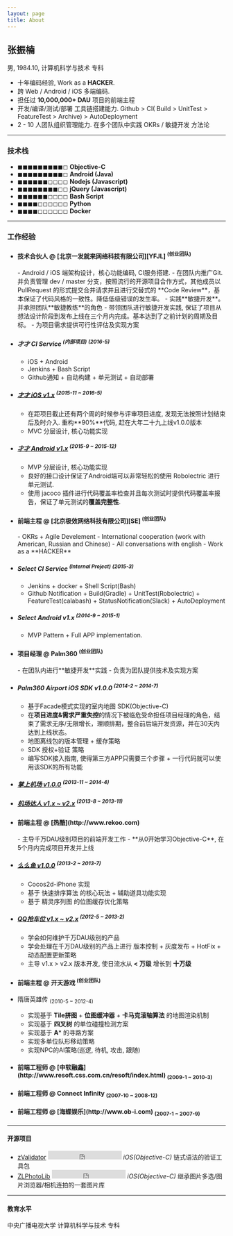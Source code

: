 ```yaml
---
layout: page
title: About
---
```


## 张振楠  ##
男, 1984.10, 计算机科学与技术 专科

- 十年编码经验, Work as a **HACKER**. 
- 跨 Web / Android / iOS 多端编码.
- 担任过 **10,000,000+ DAU** 项目的前端主程
- 开发/编译/测试/部署 工具链搭建能力. Github > CI( Build > UnitTest > FeatureTest > Archive) > AutoDeployment
- 2 - 10 人团队组织管理能力. 在多个团队中实践 OKRs / 敏捷开发 方法论

--- 
### 技术栈 ###
- ◼◼◼◼◼◼◼◼︎◼◻︎ **Objective-C**
- ◼◼◼◼◼◼◼◼︎◼︎◻ **Android (Java)**
- ◼◼◼◼◼◼◻◻◻︎◻ **Nodejs (Javascript)**
- ◼◼◼◼◼◼◼◼︎◻︎◻ **jQuery (Javascript)**
- ◼◼◼◼◼◼◻◻◻︎◻ **Bash Script**
- ◼◼◼◼◻◻◻◻◻︎◻ **Python**
- ◼◼◼◼◻◻◻◻◻︎◻ **Docker**

---
### 工作经验 ###

- <h4> 技术合伙人 @ [北京一发就来网络科技有限公司][YFJL] <sup>(创业团队)</sup> </h4>
    - Android / iOS 端架构设计，核心功能编码, CI服务搭建.
    - 在团队内推广Git. 并负责管理 dev / master 分支，按照流行的开源项目合作方式，其他成员以 PullRequest 的形式提交合并请求并且进行交替式的 **Code Review**，基本保证了代码风格的一致性。降低低级错误的发生率。
    - 实践**敏捷开发**。并承担团队**敏捷教练**的角色
    - 带领团队进行敏捷开发实践, 保证了项目从想法设计阶段到发布上线在三个月内完成。基本达到了之前计划的周期及目标。
    - 为项目需求提供可行性评估及实现方案

> 
- ##### 才才 CI Service <sup>(内部项目)</sup> <sup>(2016-5)</sup>
    - iOS + Android
    - Jenkins + Bash Script
    - Github通知 + 自动构建 + 单元测试 + 自动部署

>
- ##### [才才 iOS v1.x](http://baiduwo.com) <sup>(2015-11 ~ 2016-5)</sup>
    - 在距项目截止还有两个周的时候参与评审项目进度, 发现无法按照计划结束后及时介入. 重构**90%**代码, 赶在大年二十九上线v1.0.0版本
    - MVC 分层设计, 核心功能实现

>
- ##### [才才 Android v1.x](http://baiduwo.com) <sup>(2015-9 ~ 2015-12)</sup>
    - MVP 分层设计, 核心功能实现
    - 良好的接口设计保证了Android端可以非常轻松的使用 Robolectric 进行单元测试. 
    - 使用 jacoco 插件进行代码覆盖率检查并且每次测试时提供代码覆盖率报告，保证了单元测试的**覆盖完整性**.


- <h4> 前端主程 @ [北京极效网络科技有限公司][SE] <sup>(创业团队)</sup> </h4>
    - OKRs + Agile Develement
    - International cooperation (work with American, Russian and Chinese)
    - All conversations with english
    - Work as a **HACKER**

>
- ##### Select CI Service <sup>(Internal Project)</sup> <sup>(2015-3)</sup>
    - Jenkins + docker + Shell Script(Bash) 
    - Github Notification + Build(Gradle) + UnitTest(Robolectric) + FeatureTest(calabash) + StatusNotification(Slack) + AutoDeployment

>
- ##### Select Android v1.x <sup>(2014-9 ~ 2015-1)</sup>
    - MVP Pattern + Full APP implementation.

- <h4> 项目经理 @ Palm360 <sup>(创业团队)</sup> </h4>
    - 在团队内进行**敏捷开发**实践
    - 负责为团队提供技术及实现方案

>
- ##### Palm360 Airport iOS SDK v1.0.0 <sup>(2014-2 ~ 2014-7)</sup>
    - 基于Facade模式实现的室内地图 SDK(Objective-C)
    - 在**项目进度&需求严重失控**的情况下被临危受命担任项目经理的角色，结束了需求无序/无限增长，理顺排期，整合前后端开发资源，并在30天内达到上线状态。
    - 地图离线包的版本管理 + 缓存策略
    - SDK 授权+验证 策略
    - 编写SDK接入指南, 使得第三方APP只需要三个步骤 + 一行代码就可以使用该SDK的所有功能

>
- ##### [掌上机场 v1.0.0](https://itunes.apple.com/cn/app/zhang-shang-ji-chang/id768743884?mt=8) <sup>(2013-11 ~ 2014-4)</sup>

>
- ##### [机场达人 v1.x ~ v2.x](https://itunes.apple.com/cn/app/zhang-shang-ji-chang/id768743884?mt=8) <sup>(2013-8 ~ 2013-11)</sup>

- <h4> 前端主程 @ [热酷](http://www.rekoo.com) </h4>
    - 主导千万DAU级别项目的前端开发工作
    - **从0开始学习Objective-C**, 在5个月内完成项目开发并上线

>
- ##### [么么鱼 v1.0.0](http://app.91.com/Soft/iPhone/com.rekoo.fishingcube91-1.0.0-1.0.0.html) <sup>(2013-2 ~ 2013-7)</sup>
    - Cocos2d-iPhone 实现
    - 基于 快速排序算法 的核心玩法 + 辅助道具功能实现
    - 基于 精灵序列图 的位图缓存优化策略

>
- ##### [QQ抢车位 v1.x ~ v2.x](http://qqapp.qq.com/app/347.html) <sup>(2012-5 ~ 2013-2)</sup>
    - 学会如何维护千万DAU级别的产品
    - 学会处理在千万DAU级别的产品上进行 版本控制 + 灰度发布 + HotFix + 动态配置更新策略
    - 主导 v1.x > v2.x 版本开发, 使日流水从 **< 万级** 增长到 **十万级** 

- <h4> 前端主程 @ 开天游戏 <sup>(创业团队)</sup> </h4>

>
- 隋唐英雄传 <sub>(2010-5 ~ 2012-4)</sub>
    - 实现基于 **Tile拼图** + **位图缓冲器** + **卡马克滚轴算法** 的地图渲染机制
    - 实现基于 **四叉树** 的单位碰撞检测方案
    - 实现基于 **A*** 的寻路方案
    - 实现多单位队形移动策略
    - 实现NPC的AI策略(巡逻, 待机, 攻击, 跟随)


- <h4> 前端工程师 @ [中软融鑫](http://www.resoft.css.com.cn/resoft/index.html) <sub>(2009-1 ~ 2010-3)</sub> </h4>
- <h4> 前端工程师 @ Connect Infinity <sub>(2007-10 ~ 2008-12)</sub> </h4>
- <h4> 前端工程师 @ [海蝶娱乐](http://www.ob-i.com) <sub>(2007-1 ~ 2007-9)</sub> </h4>

---
#### 开源项目
- [zValidator](https://github.com/larryonline/zValidator) <iframe src="https://ghbtns.com/github-btn.html?user=larryonline&repo=zValidator&type=star&count=true" frameborder="0" scrolling="0" width="170px" height="20px"></iframe>
   *iOS(Objective-C)* 链式语法的验证工具包
- [ZLPhotoLib](https://github.com/MakeZL/ZLPhotoLib) <iframe src="https://ghbtns.com/github-btn.html?user=MakeZL&repo=ZLPhotoLib&type=star&count=true" frameborder="0" scrolling="0" width="170px" height="20px"></iframe>
   *iOS(Objective-C)* 继承图片多选/图片浏览器/相机连拍的一套图片库

---
#### 教育水平
中央广播电视大学 计算机科学与技术 专科

[YFJL]: http://baiduwo.com "北京一发就来网络科技有限公司"
[SE]: http://s12e.cn "SuperEffective Inc."
